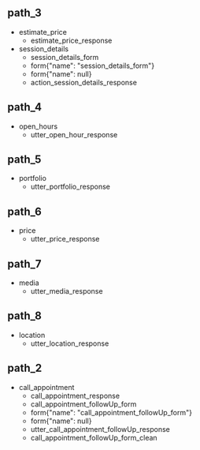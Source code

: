 ## path_3
* estimate_price
	- estimate_price_response
* session_details
	- session_details_form
	- form{"name": "session_details_form"}
	- form{"name": null}
	- action_session_details_response

## path_4
* open_hours
	- utter_open_hour_response

## path_5
* portfolio
	- utter_portfolio_response

## path_6
* price
	- utter_price_response

## path_7
* media
	- utter_media_response

## path_8
* location
	- utter_location_response

## path_2
* call_appointment
	- call_appointment_response
	- call_appointment_followUp_form
	- form{"name": "call_appointment_followUp_form"}
	- form{"name": null}
	- utter_call_appointment_followUp_response
	- call_appointment_followUp_form_clean

